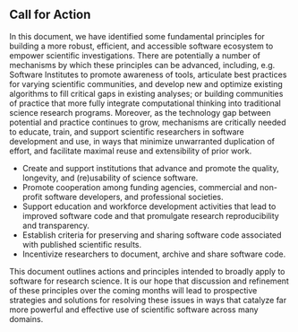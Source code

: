 ## Call for Action

In this document, we have identified some fundamental principles for building a more robust, efficient, and accessible software ecosystem to empower scientific investigations. There are potentially a number of mechanisms by which these principles can be advanced, including, e.g.
Software Institutes to promote awareness of tools, articulate best practices for varying scientific communities, and develop new and optimize existing algorithms to fill critical gaps in existing analyses; or building communities of practice that more fully integrate computational thinking into traditional science research programs. Moreover, as the technology gap between potential and practice continues to grow, mechanisms are critically needed to educate, train, and support scientific researchers in software development and use, in ways that minimize unwarranted duplication of effort, and facilitate maximal reuse and extensibility of prior work.

- Create and support institutions that advance and promote the quality, longevity, and (re)usability of science software.
- Promote cooperation among funding agencies, commercial and non-profit software developers, and professional societies.
- Support education and workforce development activities that lead to improved software code and that promulgate research reproducibility and transparency.
- Establish criteria for preserving and sharing software code associated with published scientific results.
- Incentivize researchers to document, archive and share software code.

This document outlines actions and principles intended to broadly apply to software for research science.  It is our hope that discussion and refinement of these principles over the coming months will lead to prospective strategies and solutions for resolving these issues in ways that catalyze far more powerful and effective use of scientific software across many domains.
